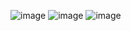 ![image](https://github.com/TaehanLee07/JAVA/assets/121335699/e5e3acca-366d-4abb-92ee-e98e7fec512a)
![image](https://github.com/TaehanLee07/JAVA/assets/121335699/dc6ab2aa-fcc8-4b49-b054-cff5ff812694)
![image](https://github.com/TaehanLee07/JAVA/assets/121335699/cfd4fed1-3829-4f9d-b367-668b3a3c6fed)

